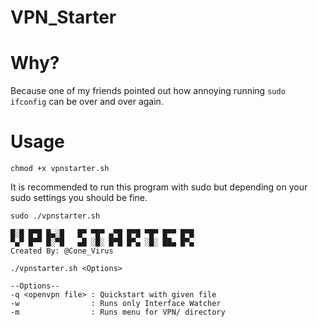 # VPN_Starter
# Why?
Because one of my friends pointed out how annoying running `sudo ifconfig` can be over and over again.
# Usage
`chmod +x vpnstarter.sh`

It is recommended to run this program with sudo but depending on your sudo settings you should be fine.
```
sudo ./vpnstarter.sh

█░█ █▀█ █▄░█   █▀ ▀█▀ ▄▀█ █▀█ ▀█▀ █▀▀ █▀█
▀▄▀ █▀▀ █░▀█   ▄█ ░█░ █▀█ █▀▄ ░█░ ██▄ █▀▄
Created By: @Cone_Virus

./vpnstarter.sh <Options>

--Options--
-q <openvpn file> : Quickstart with given file
-w                : Runs only Interface Watcher
-m                : Runs menu for VPN/ directory

```
